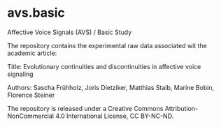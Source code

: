 # avs.basic
Affective Voice Signals (AVS) / Basic Study

The repository contains the experimental raw data associated wit the academic article:

Title: Evolutionary continuities and discontinuities in affective voice signaling

Authors: Sascha Frühholz, Joris Dietziker, Matthias Staib, Marine Bobin, Florence Steiner

The repository is released under a Creative Commons Attribution-NonCommercial 4.0 International License, CC BY-NC-ND. 
